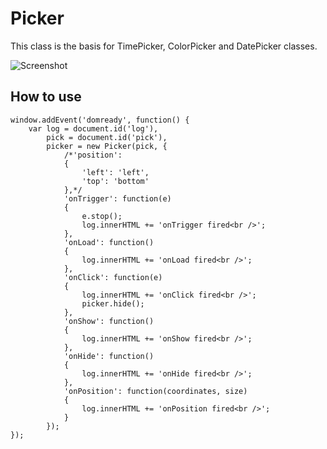 Picker
======

This class is the basis for TimePicker, ColorPicker and DatePicker classes.

![Screenshot](http://github.com/sixtyseconds/Picker/raw/master/screen.png)

How to use
----------

    window.addEvent('domready', function() {
        var log = document.id('log'),
            pick = document.id('pick'),
            picker = new Picker(pick, {
                /*'position':
                {
                    'left': 'left',
                    'top': 'bottom'
                },*/
                'onTrigger': function(e)
                {
                    e.stop();
                    log.innerHTML += 'onTrigger fired<br />';
                },
                'onLoad': function()
                {
                    log.innerHTML += 'onLoad fired<br />';
                },
                'onClick': function(e)
                {
                    log.innerHTML += 'onClick fired<br />';
                    picker.hide();
                },
                'onShow': function()
                {
                    log.innerHTML += 'onShow fired<br />';
                },
                'onHide': function()
                {
                    log.innerHTML += 'onHide fired<br />';
                },
                'onPosition': function(coordinates, size)
                {
                    log.innerHTML += 'onPosition fired<br />';
                }
            });
    });